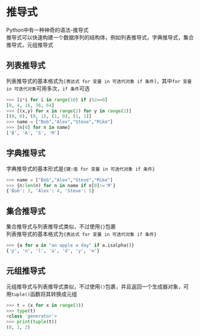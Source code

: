 # 推导式

Python中有一种神奇的语法-推导式<br>
推导式可以快速构建一个数据序列的结构体，例如列表推导式，字典推导式，集合推导式，元组推导式

## 列表推导式

列表推导式的基本格式为`[表达式 for 变量 in 可迭代对象 if 条件]`，其中`for 变量 in 可迭代对象`可用多次，`if 条件`可选
```python
>>> [i*i for i in range(10) if i%2==0]
[0, 4, 16, 36, 64]
>>> [(x,y) for x in range(2) for y in range(2)]
[(0, 0), (0, 1), (1, 0), (1, 1)]
>>> name = ["Bob","Alex","Steve","Mike"]
>>> [n[0] for n in name]
['B', 'A', 'S', 'M']
```

## 字典推导式

字典推导式的基本形式是`{键:值 for 变量 in 可迭代对象 if 条件}`

```python
>>> name = ["Bob","Alex","Steve","Mike"]
>>> {n:len(n) for n in name if n[0]!='M'}
{'Bob': 3, 'Alex': 4, 'Steve': 5}
```

## 集合推导式

集合推导式与列表推导式类似，不过使用`{}`包裹<br>
列表推导式的基本格式为`{表达式 for 变量 in 可迭代对象 if 条件}`

```python
>>> {a for a in "an apple a day" if a.isalpha()}
{'p', 'n', 'l', 'a', 'd', 'y', 'e'}
```

## 元组推导式

元组推导式与列表推导式类似，不过使用`()`包裹，并且返回一个生成器对象，可用`tuple()`函数将其转换成元组<br>

```python
>>> t = (x for x in range(3))
>>> type(t)
<class 'generator'>
>>> print(tuple(t))
(0, 1, 2)
```
